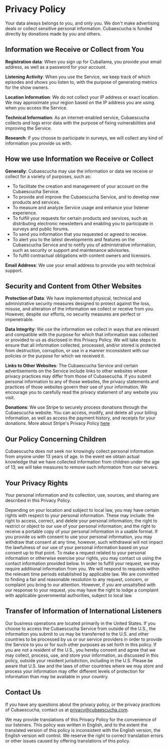 # Privacy Policy
Your data always belongs to you, and only you. We don't make advertising deals or collect sensitive personal information. Cubaescucha is funded directly by donations made by you and others.

## Information we Receive or Collect from You
**Registration data**: When you sign up for Cuballama, you provide your email address, as well as a password for your account.

**Listening Activity**: When you use the Service, we keep track of which episodes and shows you listen to, with the purpose of generating metrics for the show owners. 

**Location Information**: We do not collect your IP address or exact location. We may approximate your region based on the IP address you are using when you access the Service.

**Technical Information**: As an internet-enabled service, Cubaescucha collects and logs error data with the purpose of fixing vulnerabilities and improving the Service.

**Research**: If you choose to participate in surveys, we will collect any kind of information you provide us with.

## How we use Information we Receive or Collect
**Generally**: Cubaescucha may use the information or data we receive or collect for a variety of purposes, such as:

- To facilitate the creation and management of your account on the Cubaescucha Service.
- To provide and improve the Cubaescucha Service, and to develop new products and services.
- To measure and analyze Service usage and enhance your listener experience.
- To fulfill your requests for certain products and services, such as distributing electronic newsletters and enabling you to participate in surveys and public forums.
- To send you information that you requested or agreed to receive.
- To alert you to the latest developments and features on the Cubaescucha Service and to notify you of administrative information, such as security or support and maintenance advisories.
- To fulfill contractual obligations with content owners and licensors.

**Email Address**: We use your email address to provide you with technical support.

## Security and Content from Other Websites
**Protection of Data**: We have implemented physical, technical and administrative security measures designed to protect against the loss, misuse, and alteration of the information we collect or receive from you. However, despite our efforts, no security measures are perfect or impenetrable.

**Data Integrity**: We use the information we collect in ways that are relevant and compatible with the purpose for which that information was collected or provided to us as disclosed in this Privacy Policy. We will take steps to ensure that all information collected, processed, and/or stored is protected from destruction, corruption, or use in a manner inconsistent with our policies or the purpose for which we received it.

**Links to Other Websites**: The Cubaescucha Service and certain advertisements on the Service include links to other websites whose privacy practices may differ from those of Cubasecucha. If you submit personal information to any of those websites, the privacy statements and practices of those websites govern their use of your information. We encourage you to carefully read the privacy statement of any website you visit.

**Donations**: We use Stripe to securely process donations through the Cubaescucha website. You can access, modify, and delete all your billing information, as well as access the payment history, and receipts for your donations. More about Stripe's Privacy Policy [here](https://stripe.com/privacy)

## Our Policy Concerning Children
Cubaescucha does not seek nor knowingly collect personal information from anyone under 13 years of age. In the event we obtain actual knowledge that we have collected information from children under the age of 13, we will take measures to remove such information from our servers.

## Your Privacy Rights
Your personal information and its collection, use, sources, and sharing are described in this Privacy Policy.

Depending on your location and subject to local law, you may have certain rights with respect to your personal information. These may include: the right to access, correct, and delete your personal information; the right to restrict or object to our use of your personal information; and the right to receive a portable copy of your personal information in a usable format. If you provide us with consent to use your personal information, you may withdraw that consent at any time, however, such withdrawal will not impact the lawfulness of our use of your personal information based on your consent up to that point. To make a request related to your personal information or otherwise exercise your rights, you may contact us using the contact information provided below. In order to fulfill your request, we may require additional information from you. We will respond to requests within the relevant time periods established by applicable law. We are committed to finding a fair and reasonable resolution to any request, concern, or complaint you bring to our attention. However, if you are unsatisfied with our response to your request, you may have the right to lodge a complaint with applicable governmental authorities, subject to local law.

## Transfer of Information of International Listeners

Our business operations are located primarily in the United States. If you choose to access the Cubaescucha Service from outside of the U.S., the information you submit to us may be transferred to the U.S. and other countries to be processed by us or our service providers in order to provide the Service to you or for such other purposes as set forth in this policy. If you are not a resident of the U.S., you hereby consent and agree that we may collect, process, use, and store your information, as discussed in this policy, outside your resident jurisdiction, including in the U.S. Please be aware that U.S. law and the laws of other countries where we may store and process your information may offer different levels of protection for information than may be available in your country.

## Contact Us
If you have any questions about the privacy policy, or the privacy practices of Cubaescucha, contact us at privacy@cubaescucha.com.

We may provide translations of this Privacy Policy for the convenience of our listeners. This policy was written in English, and to the extent the translated version of this policy is inconsistent with the English version, the English version will control. We reserve the right to correct translation errors or other issues caused by offering translations of this policy.
